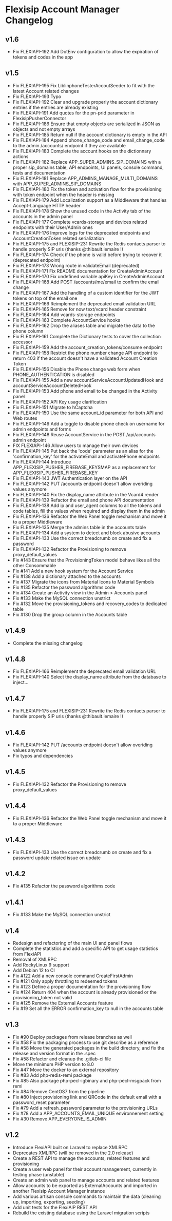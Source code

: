 # Flexisip Account Manager Changelog

v1.6
----
- Fix FLEXIAPI-192 Add DotEnv configuration to allow the expiration of tokens and codes in the app

v1.5
---
- Fix FLEXIAPI-195 Fix LiblinphoneTesterAccoutSeeder to fit with the latest Account related changes
- Fix FLEXIAPI-193 Typo
- Fix FLEXIAPI-192 Clear and upgrade properly the account dictionary entries if the entries are already existing
- Fix FLEXIAPI-191 Add quotes for the pn-prid parameter in FlexisipPusherConnector
- Fix FLEXIAPI-186 Ensure that empty objects are serialized in JSON as objects and not empty arrays
- Fix FLEXIAPI-185 Return null if the account dictionary is empty in the API
- Fix FLEXIAPI-184 Append phone_change_code and email_change_code to the admin /accounts/<id> endpoint if they are available
- Fix FLEXIAPI-183 Complete the account hooks on the dictionnary actions
- Fix FLEXIAPI-182 Replace APP_SUPER_ADMINS_SIP_DOMAINS with a proper sip_domains table, API endpoints, UI panels, console command, tests and documentation
- Fix FLEXIAPI-181 Replace APP_ADMINS_MANAGE_MULTI_DOMAINS with APP_SUPER_ADMINS_SIP_DOMAINS
- Fix FLEXIAPI-180 Fix the token and activation flow for the provisioning with token endpoint when the header is missing
- Fix FLEXIAPI-179 Add Localization support as a Middleware that handles Accept-Language HTTP header
- Fix FLEXIAPI-178 Show the unused code in the Activity tab of the accounts in the admin panel
- Fix FLEXIAPI-177 Complete vcards-storage and devices related endpoints with their User/Admin ones
- Fix FLEXIAPI-176 Improve logs for the deprecated endpoints and AccountCreationToken related serialization
- Fix FLEXIAPI-175 and FLEXISIP-231 Rewrite the Redis contacts parser to handle properly SIP uris (thanks @thibault.lemaire !)
- Fix FLEXIAPI-174 Check if the phone is valid before trying to recover it (deprecated endpoint)
- Fix FLEXIAPI-173 Wrong route in validateEmail (deprecated)
- Fix FLEXIAPI-171 Fix README documentation for CreateAdminAccount
- Fix FLEXIAPI-170 Fix undefined variable apiKey in CreateAdminAccount
- Fix FLEXIAPI-168 Add POST /accounts/me/email to confirm the email change
- Fix FLEXIAPI-167 Add the handling of a custom identifier for the JWT tokens on top of the email one
- Fix FLEXIAPI-166 Reimplement the deprecated email validation URL
- Fix FLEXIAPI-165 Remove for now text/vcard header constraint
- Fix FLEXIAPI-164 Add vcards-storage endpoints
- Fix FLEXIAPI-163 Complete AccountService hooks
- Fix FLEXIAPI-162 Drop the aliases table and migrate the data to the phone column
- Fix FLEXIAPI-161 Complete the Dictionary tests to cover the collection accessor
- Fix FLEXIAPI-159 Add the account_creation_tokens/consume endpoint
- Fix FLEXIAPI-158 Restrict the phone number change API endpoint to return 403 if the account doesn't have a validated Account Creation Token
- Fix FLEXIAPI-156 Disable the Phone change web form when PHONE_AUTHENTICATION is disabled
- Fix FLEXIAPI-155 Add a new accountServiceAccountUpdatedHook and accountServiceAccountDeletedHook
- Fix FLEXIAPI-153 Add phone and email to be changed in the Activity panel
- Fix FLEXIAPI-152 API Key usage clarification
- Fix FLEXIAPI-151 Migrate to hCaptcha
- Fix FLEXIAPI-150 Use the same account_id parameter for both API and Web routes
- Fix FLEXIAPI-149 Add a toggle to disable phone check on username for admin endpoints and forms
- Fix FLEXIAPI-148 Reuse AccountService in the POST /api/accounts admin endpoint
- FIX FLEXIAPI-146 Allow users to manage their own devices
- Fix FLEXIAPI-145 Put back the 'code' parameter as an alias for the 'confirmation_key' for the activateEmail and activatePhone endpoints
- Fix FLEXIAPI-144 Introduce APP_FLEXISIP_PUSHER_FIREBASE_KEYSMAP as a replacement for APP_FLEXISIP_PUSHER_FIREBASE_KEY
- Fix FLEXIAPI-143 JWT Authentication layer on the API
- Fix FLEXIAPI-142 PUT /accounts endpoint doesn't allow overiding values anymore
- Fix FLEXIAPI-140 Fix the display_name attribute in the Vcard4 render
- Fix FLEXIAPI-139 Refactor the email and phone API documentation
- Fix FLEXIAPI-138 Add ip and user_agent columns to all the tokens and code tables, fill the values when required and display them in the admin
- Fix FLEXIAPI-136 Refactor the Web Panel toggle mechanism and move it to a proper Middleware
- Fix FLEXIAPI-135 Merge the admins table in the accounts table
- Fix FLEXIAPI-134 Add a system to detect and block abusive accounts
- Fix FLEXIAPI-133 Use the correct breadcrumb on create and fix a password
- Fix FLEXIAPI-132 Refactor the Provisioning to remove proxy_default_values
- Fix #143 Ensure that the ProvisioningToken model behave likes all the other Consommable
- Fix #141 Add a new hook system for the Account Service
- Fix #138 Add a dictionary attached to the accounts
- Fix #137 Migrate the icons from Material Icons to Material Symbols
- Fix #135 Refactor the password algorithms code
- Fix #134 Create an Activity view in the Admin > Accounts panel
- Fix #133 Make the MySQL connection unstrict
- Fix #132 Move the provisioning_tokens and recovery_codes to dedicated table
- Fix #130 Drop the group column in the Accounts table

v1.4.9
------
- Complete the missing changelog

v1.4.8
------
- Fix FLEXIAPI-166 Reimplement the deprecated email validation URL
- Fix FLEXIAPI-140 Select the display_name attribute from the database to inject...

v1.4.7
------
- Fix FLEXIAPI-175 and FLEXISIP-231 Rewrite the Redis contacts parser to handle properly SIP uris (thanks @thibault.lemaire !)

v1.4.6
------
- Fix FLEXIAPI-142 PUT /accounts endpoint doesn't allow overiding values anymore
- Fix typos and dependencies

v1.4.5
------
- Fix FLEXIAPI-132 Refactor the Provisioning to remove proxy_default_values

v1.4.4
------
- Fix FLEXIAPI-136 Refactor the Web Panel toggle mechanism and move it to a proper Middleware

v1.4.3
------
- Fix FLEXIAPI-133 Use the correct breadcrumb on create and fix a password update related issue on update

v1.4.2
------
- Fix #135 Refactor the password algorithms code

v1.4.1
------
- Fix #133 Make the MySQL connection unstrict

v1.4
----
- Redesign and refactoring of the main UI and panel flows
- Complete the statistics and add a specific API to get usage statistics from FlexiAPI
- Removal of XMLRPC
- Add RockyLinux 9 support
- Add Debian 12 to CI
- Fix #122 Add a new console command CreateFirstAdmin
- Fix #121 Only apply throttling to redeemed tokens
- Fix #123 Define a proper documentation for the provisioning flow
- Fix #124 Return 404 when the account is already provisioned or the provisioning_token not valid
- Fix #125 Remove the External Accounts feature
- Fix #19 Set all the ERROR confirmation_key to null in the accounts table

v1.3
----
- Fix #90 Deploy packages from release branches as well
- Fix #58 Fix the packaging process to use git describe as a reference
- Fix #58 Move the generated packages in the build directory, and fix the release and version format in the .spec
- Fix #58 Refactor and cleanup the .gitlab-ci file
- Move the minimum PHP version to 8.0
- Fix #47 Move the docker to an external repository
- Fix #83 Add php-redis-remi package
- Fix #85 Also package php-pecl-igbinary and php-pecl-msgpack from remi
- Fix #84 Remove CentOS7 from the pipeline
- Fix #80 Inject provisioning link and QRCode in the default email with a password_reset parameter
- Fix #79 Add a refresh_password parameter to the provisioning URLs
- Fix #78 Add a APP_ACCOUNTS_EMAIL_UNIQUE environnement setting
- Fix #30 Remove APP_EVERYONE_IS_ADMIN

v1.2
----

- Introduce FlexiAPI built on Laravel to replace XMLRPC
- Deprecates XMLRPC (will be removed in the 2.0 release)
- Create a REST API to manage the accounts, related features and provisioning
- Create a user web panel for their account management, currently in testing phase (unstable)
- Create an admin web panel to manage accounts and related features
- Allow accounts to be exported as ExternalAccounts and imported in another Flexisip Account Manager instance
- Add various artisan console commands to maintain the data (cleaning up, importing, exporting, seeding)
- Add unit tests for the FlexiAIP REST API
- Rebuild the existing database using the Laravel migration scripts
